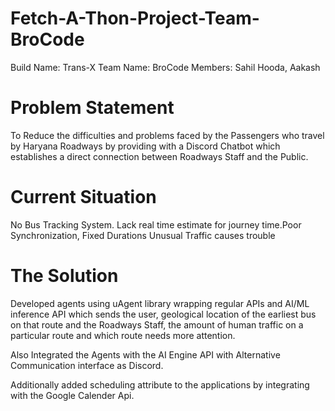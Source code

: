 # Fetch-A-Thon-Project-Team-BroCode
Build Name: Trans-X
Team Name: BroCode
Members: Sahil Hooda, Aakash

# Problem Statement
To Reduce the difficulties and problems faced by the Passengers who travel by Haryana Roadways by providing with a Discord Chatbot which establishes a direct connection between Roadways Staff and the Public.

# Current Situation
No  Bus Tracking System.​
Lack real time estimate for journey time.​
Poor Synchronization, Fixed Durations​
Unusual Traffic causes trouble

# The Solution
Developed agents using uAgent library wrapping regular APIs and AI/ML inference API which sends the user, geological location of the earliest bus on that route and the Roadways Staff, the amount of human traffic on a particular route and which route needs more attention.​

Also Integrated the Agents with the AI Engine API with Alternative Communication interface as Discord.​

Additionally added scheduling attribute to the applications by integrating with the Google Calender Api.

 
